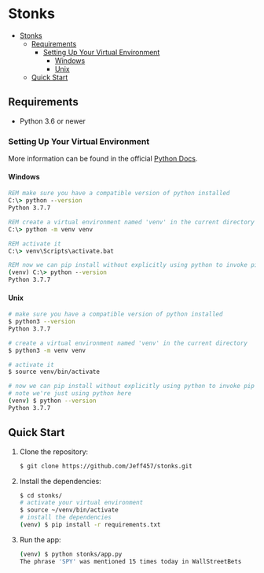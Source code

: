 # Stonks

- [Stonks](#stonks)
  - [Requirements](#requirements)
    - [Setting Up Your Virtual Environment](#setting-up-your-virtual-environment)
      - [Windows](#windows)
      - [Unix](#unix)
  - [Quick Start](#quick-start)

## Requirements

- Python 3.6 or newer

### Setting Up Your Virtual Environment

More information can be found in the official [Python Docs](https://docs.python.org/3/library/venv.html).

#### Windows

```cmd
REM make sure you have a compatible version of python installed
C:\> python --version
Python 3.7.7

REM create a virtual environment named 'venv' in the current directory
C:\> python -m venv venv

REM activate it
C:\> venv\Scripts\activate.bat

REM now we can pip install without explicitly using python to invoke pip
(venv) C:\> python --version
Python 3.7.7
```

#### Unix

```bash
# make sure you have a compatible version of python installed
$ python3 --version
Python 3.7.7

# create a virtual environment named 'venv' in the current directory
$ python3 -m venv venv

# activate it
$ source venv/bin/activate

# now we can pip install without explicitly using python to invoke pip
# note we're just using python here
(venv) $ python --version
Python 3.7.7
```

## Quick Start

1. Clone the repository:

    ```bash
    $ git clone https://github.com/Jeff457/stonks.git
    ```

1. Install the dependencies:

    ```bash
    $ cd stonks/
    # activate your virtual environment
    $ source ~/venv/bin/activate
    # install the dependencies
    (venv) $ pip install -r requirements.txt
    ```

1. Run the app:

    ```bash
    (venv) $ python stonks/app.py
    The phrase 'SPY' was mentioned 15 times today in WallStreetBets
    ```
